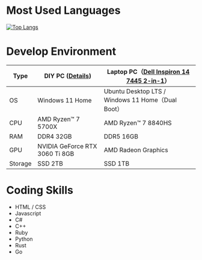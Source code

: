 # Most Used Languages

[![Top Langs](https://github-readme-stats.vercel.app/api/top-langs/?username=Atamol&layout=donut-vertical)](https://github.com/Atamol/github-readme-stats)

# Develop Environment

| Type | DIY PC ([Details](https://hackmd.io/@Atamol-rc/rJACV5wza)) | Laptop PC（[Dell Inspiron 14 7445 2-in-1](https://www.dell.com/ja-jp/shop/dell%E3%81%AE%E3%83%8E%E3%83%BC%E3%83%88%E3%83%91%E3%82%BD%E3%82%B3%E3%83%B3/inspiron-14-2-in-1-%E3%83%8E%E3%83%BC%E3%83%88%E3%83%91%E3%82%BD%E3%82%B3%E3%83%B3/spd/inspiron-14-7445-2-in-1-laptop)）|
|---|---|---|
| OS | Windows 11 Home | Ubuntu Desktop LTS / Windows 11 Home（Dual Boot）|
| CPU | AMD Ryzen™ 7 5700X | AMD Ryzen™ 7 8840HS |
| RAM | DDR4 32GB | DDR5 16GB |
| GPU | NVIDIA GeForce RTX 3060 Ti 8GB | AMD Radeon Graphics |
| Storage | SSD 2TB | SSD 1TB |

# Coding Skills

- HTML / CSS
- Javascript
- C#
- C++
- Ruby
- Python
- Rust
- Go

